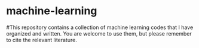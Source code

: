 # machine-learning
#This repository contains a collection of machine learning codes that I have organized and written. You are welcome to use them, but please remember to cite the relevant literature.
